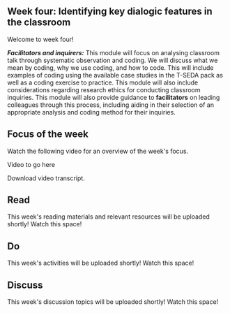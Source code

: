 ## Week four: Identifying key dialogic features in the classroom


Welcome to week four!


**_Facilitators and inquirers:_** This module will focus on analysing classroom talk through systematic observation and coding. We will discuss what we mean by coding, why we use coding, and how to code. This will include examples of coding using the available case studies in the T-SEDA pack as well as a coding exercise to practice. This module will also include considerations regarding research ethics for conducting classroom inquiries.
This module will also provide guidance to **facilitators** on leading colleagues through this process, including aiding in their selection of an appropriate analysis and coding method for their inquiries.

## Focus of the week

Watch the following video for an overview of the week's focus.

Video to go here

Download video transcript.

## Read

This week's reading materials and relevant resources will be uploaded shortly! Watch this space!

## Do

This week's activities will be uploaded shortly! Watch this space!

## Discuss

This week's discussion topics will be uploaded shortly! Watch this space!
